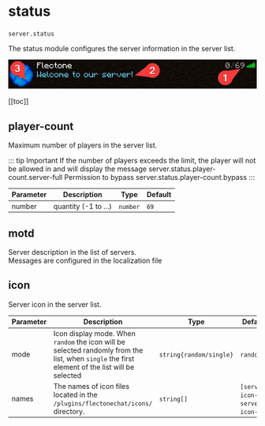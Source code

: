 # status
`server.status`

The status module configures the server information in the server list.

![Status](status.jpg)

[[toc]]

## player-count
Maximum number of players in the server list.

::: tip Important
If the number of players exceeds the limit, the player will not be allowed in and will display the message server.status.player-count.server-full
Permission to bypass server.status.player-count.bypass
:::

| Parameter | Description          | Type     | Default |
| --------- | -------------------- | -------- | ------- |
| number    | quantity (-1 to ...) | `number` | `69`    |

## motd

Server description in the list of servers.\
Messages are configured in the localization file

## icon

Server icon in the server list.

| Parameter | Description                                                                                                                                     | Type                    | Default                          |
| --------- | ----------------------------------------------------------------------------------------------------------------------------------------------- | ----------------------- | -------------------------------- |
| mode      | Icon display mode. When `random` the icon will be selected randomly from the list, when `single` the first element of the list will be selected | `string{random/single}` | `random`                         |
| names     | The names of icon files located in the `/plugins/flectonechat/icons/` directory.                                                                | `string[]`              | `[server-icon-1, server-icon-2]` |